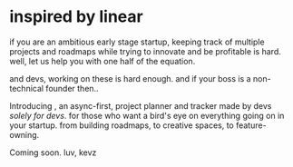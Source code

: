 # inspired by linear

if you are an ambitious early stage startup, keeping track of multiple projects and roadmaps while trying to innovate and be profitable is hard.
well, let us help you with one half of the equation.

and devs, working on these is hard enough. and if your boss is a non-technical founder then.. 

Introducing <insert-name-here>,
an async-first, project planner and tracker made by devs _solely for devs_. for those who want a bird's eye on everything going on in your startup.
from building roadmaps, to creative spaces, to feature-owning.

Coming soon.
luv, kevz
